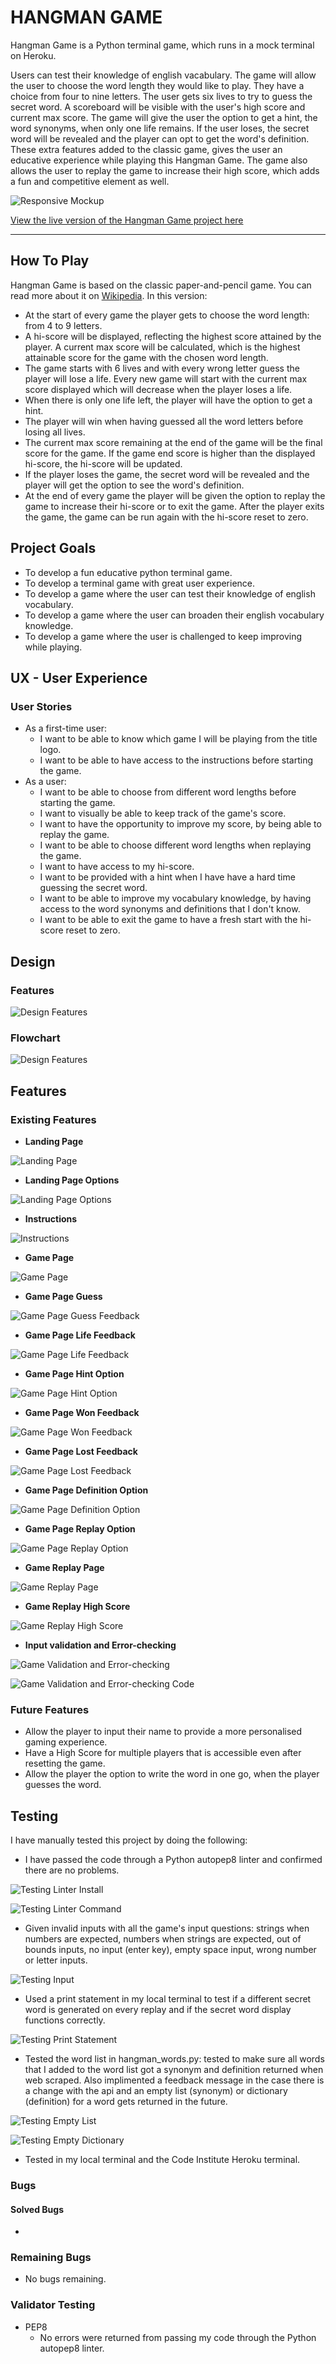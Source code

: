 # HANGMAN GAME

Hangman Game is a Python terminal game, which runs in a mock terminal on Heroku.

Users can test their knowledge of english vacabulary. The game will allow the user to choose the word length they would like to play. They have a choice from four to nine letters. The user gets six lives to try to guess the secret word. A scoreboard will be visible with the user's high score and current max score. The game will give the user the option to get a hint, the word synonyms, when only one life remains. If the user loses, the secret word will be revealed and the player can opt to get the word's definition. These extra features added to the classic game, gives the user an educative experience while playing this Hangman Game. The game also allows the user to replay the game to increase their high score, which adds a fun and competitive element as well.

![Responsive Mockup](assets/images/mockup.png)

[View the live version of the Hangman Game project here](https://hangman-game-ci.herokuapp.com/)

---

## How To Play

Hangman Game is based on the classic paper-and-pencil game. You can read more about it on [Wikipedia](https://en.wikipedia.org/wiki/Hangman_(game)). In this version: 

- At the start of every game the player gets to choose the word length: from 4 to 9 letters.
- A hi-score will be displayed, reflecting the highest score attained by the player. A current max score will be calculated, which is the highest  attainable score for the game with the chosen word length.
- The game starts with 6 lives and with every wrong letter guess the player will lose a life. Every new game will start with the current max score displayed which will decrease when the player loses a life.
- When there is only one life left, the player will have the option to get a hint.
- The player will win when having guessed all the word letters before losing all lives.
- The current max score remaining at the end of the game will be the final score for the game. If the game end score is higher than the displayed hi-score, the hi-score will be updated.
- If the player loses the game, the secret word will be revealed and the player will get the option to see the word's definition.
- At the end of every game the player will be given the option to replay the game to increase their hi-score or to exit the game. After the player exits the game, the game can be run again with the hi-score reset to zero.


## Project Goals

- To develop a fun educative python terminal game.
- To develop a terminal game with great user experience.
- To develop a game where the user can test their knowledge of english vocabulary.
- To develop a game where the user can broaden their english vocabulary knowledge.
- To develop a game where the user is challenged to keep improving while playing.


## UX - User Experience

### User Stories

- As a first-time user:
    - I want to be able to know which game I will be playing from the title logo.
    - I want to be able to have access to the instructions before starting the game.
- As a user:
    - I want to be able to choose from different word lengths before starting the game.
    - I want to visually be able to keep track of the game's score.
    - I want to have the opportunity to improve my score, by being able to replay the game.
    - I want to be able to choose different word lengths when replaying the game.
    - I want to have access to my hi-score. 
    - I want to be provided with a hint when I have have a hard time guessing the secret word.
    - I want to be able to improve my vocabulary knowledge, by having access to the word synonyms and definitions that I don't know.
    - I want to be able to exit the game to have a fresh start with the hi-score reset to zero. 


## Design

### Features

![Design Features](assets/images/design-features.png)

### Flowchart

![Design Features](assets/images/design-flowchart.png)


## Features

### Existing Features

- **Landing Page**

![Landing Page](assets/images/landing-page.png)

- **Landing Page Options**

![Landing Page Options](assets/images/landing-page-options.png)

- **Instructions**

![Instructions](assets/images/instructions.png)

- **Game Page**

![Game Page](assets/images/game-page.png)

- **Game Page Guess**

![Game Page Guess Feedback](assets/images/game-page-guess.png)

- **Game Page Life Feedback**

![Game Page Life Feedback](assets/images/game-page-life.png)

- **Game Page Hint Option**

![Game Page Hint Option](assets/images/game-page-hint.png)

- **Game Page Won Feedback**

![Game Page Won Feedback](assets/images/game-page-won.png)

- **Game Page Lost Feedback**

![Game Page Lost Feedback](assets/images/game-page-lost.png)

- **Game Page Definition Option**

![Game Page Definition Option](assets/images/game-page-definition.png)

- **Game Page Replay Option**

![Game Page Replay Option](assets/images/game-page-replay.png)

- **Game Replay Page**

![Game Replay Page](assets/images/game-replay-page.png)

- **Game Replay High Score**

![Game Replay High Score](assets/images/game-replay-hi-score.png)

- **Input validation and Error-checking**

![Game Validation and Error-checking](assets/images/game-error.png)

![Game Validation and Error-checking Code](assets/images/game-error-code.png)

### Future Features

- Allow the player to input their name to provide a more personalised gaming experience.
- Have a High Score for multiple players that is accessible even after resetting the game.
- Allow the player the option to write the word in one go, when the player guesses the word.


## Testing

I have manually tested this project by doing the following:

- I have passed the code through a Python autopep8 linter and confirmed there are no problems. 

![Testing Linter Install](assets/images/testing-linter-install.png)

![Testing Linter Command](assets/images/testing-linter-command.png)

- Given invalid inputs with all the game's input questions: strings when numbers are expected, numbers when strings are expected, out of bounds inputs, no input (enter key), empty space input, wrong number or letter inputs.

![Testing Input](assets/images/testing-input.png)

- Used a print statement in my local terminal to test if a different secret word is generated on every replay and if the secret word display functions correctly.

![Testing Print Statement](assets/images/testing-print-statement.png)

- Tested the word list in hangman_words.py: tested to make sure all words that I added to the word list got a synonym and definition returned when web scraped. Also implimented a feedback message in the case there is a change with the api and an empty list (synonym) or dictionary (definition) for a word gets returned in the future.

![Testing Empty List](assets/images/testing-empty-list.png)

![Testing Empty Dictionary](assets/images/testing-empty-dictionary.png)

- Tested in my local terminal and the Code Institute Heroku terminal.

### Bugs

#### Solved Bugs

- 

### Remaining Bugs

- No bugs remaining.

### Validator Testing

- PEP8
    - No errors were returned from passing my code through the Python autopep8 linter.



















